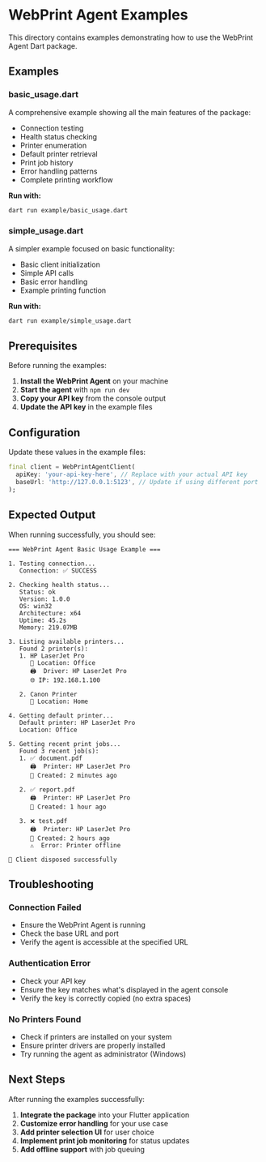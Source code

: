 # WebPrint Agent Examples

This directory contains examples demonstrating how to use the WebPrint Agent Dart package.

## Examples

### basic_usage.dart
A comprehensive example showing all the main features of the package:

- Connection testing
- Health status checking
- Printer enumeration
- Default printer retrieval
- Print job history
- Error handling patterns
- Complete printing workflow

**Run with:**
```bash
dart run example/basic_usage.dart
```

### simple_usage.dart
A simpler example focused on basic functionality:

- Basic client initialization
- Simple API calls
- Basic error handling
- Example printing function

**Run with:**
```bash
dart run example/simple_usage.dart
```

## Prerequisites

Before running the examples:

1. **Install the WebPrint Agent** on your machine
2. **Start the agent** with `npm run dev`
3. **Copy your API key** from the console output
4. **Update the API key** in the example files

## Configuration

Update these values in the example files:

```dart
final client = WebPrintAgentClient(
  apiKey: 'your-api-key-here', // Replace with your actual API key
  baseUrl: 'http://127.0.0.1:5123', // Update if using different port
);
```

## Expected Output

When running successfully, you should see:

```
=== WebPrint Agent Basic Usage Example ===

1. Testing connection...
   Connection: ✅ SUCCESS

2. Checking health status...
   Status: ok
   Version: 1.0.0
   OS: win32
   Architecture: x64
   Uptime: 45.2s
   Memory: 219.07MB

3. Listing available printers...
   Found 2 printer(s):
   1. HP LaserJet Pro
      📍 Location: Office
      🖨️  Driver: HP LaserJet Pro
      🌐 IP: 192.168.1.100

   2. Canon Printer
      📍 Location: Home

4. Getting default printer...
   Default printer: HP LaserJet Pro
   Location: Office

5. Getting recent print jobs...
   Found 3 recent job(s):
   1. ✅ document.pdf
      🖨️  Printer: HP LaserJet Pro
      📅 Created: 2 minutes ago

   2. ✅ report.pdf
      🖨️  Printer: HP LaserJet Pro
      📅 Created: 1 hour ago

   3. ❌ test.pdf
      🖨️  Printer: HP LaserJet Pro
      📅 Created: 2 hours ago
      ⚠️  Error: Printer offline

🧹 Client disposed successfully
```

## Troubleshooting

### Connection Failed
- Ensure the WebPrint Agent is running
- Check the base URL and port
- Verify the agent is accessible at the specified URL

### Authentication Error
- Check your API key
- Ensure the key matches what's displayed in the agent console
- Verify the key is correctly copied (no extra spaces)

### No Printers Found
- Check if printers are installed on your system
- Ensure printer drivers are properly installed
- Try running the agent as administrator (Windows)

## Next Steps

After running the examples successfully:

1. **Integrate the package** into your Flutter application
2. **Customize error handling** for your use case
3. **Add printer selection UI** for user choice
4. **Implement print job monitoring** for status updates
5. **Add offline support** with job queuing
